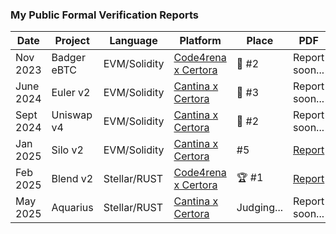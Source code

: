 ### My Public Formal Verification Reports

| Date | Project | Language | Platform | Place | PDF |
|------|---------|----------|----------|-------|-----|
| Nov 2023 | Badger eBTC | EVM/Solidity | [Code4rena x Certora](https://code4rena.com/audits/2023-10-badger-ebtc-audit-certora-formal-verification-competition) | 🥈 #2 | Report soon... |
| June 2024 | Euler v2 | EVM/Solidity | [Cantina x Certora](https://cantina.xyz/competitions/41306bb9-2bb8-4da6-95c3-66b85e11639f) | 🥉 #3 | Report soon... |
| Sept 2024 | Uniswap v4  | EVM/Solidity | [Cantina x Certora](https://cantina.xyz/competitions/e2cf6906-ec8b-4c78-a585-74ac90615659) | 🥈 #2 | Report soon... |
| Jan 2025 | Silo v2 | EVM/Solidity | [Cantina x Certora](https://cantina.xyz/competitions/18f1e37b-9ac2-4ba9-b32e-50344500c1a7) | #5 | [Report](./2025_01_silo_v2_fv_report_alexzoid.pdf) |
| Feb 2025 | Blend v2 | Stellar/RUST | [Code4rena x Certora](https://code4rena.com/audits/2025-02-blend-v2-audit-certora-formal-verification) | 🏆 #1 | [Report](./2025_02_blend_v2_backstop_fv_report_alexzoid.pdf) |
| May 2025 | Aquarius | Stellar/RUST | [Cantina x Certora](https://cantina.xyz/competitions/990ce947-05da-443e-b397-be38a65f0bff) | Judging... | Report soon... |